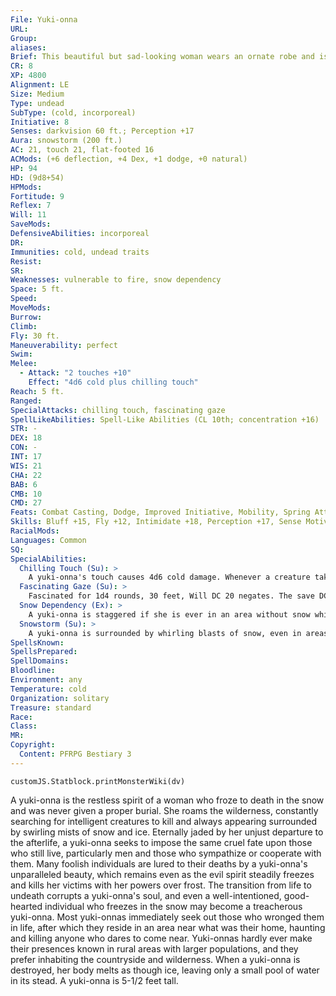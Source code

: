 ```yaml
---
File: Yuki-onna
URL: 
Group: 
aliases: 
Brief: This beautiful but sad-looking woman wears an ornate robe and is surrounded by a whirling mass of snow.
CR: 8
XP: 4800
Alignment: LE
Size: Medium
Type: undead
SubType: (cold, incorporeal)
Initiative: 8
Senses: darkvision 60 ft.; Perception +17
Aura: snowstorm (200 ft.)
AC: 21, touch 21, flat-footed 16
ACMods: (+6 deflection, +4 Dex, +1 dodge, +0 natural)
HP: 94
HD: (9d8+54)
HPMods: 
Fortitude: 9
Reflex: 7
Will: 11
SaveMods: 
DefensiveAbilities: incorporeal
DR: 
Immunities: cold, undead traits
Resist: 
SR: 
Weaknesses: vulnerable to fire, snow dependency
Space: 5 ft.
Speed: 
MoveMods: 
Burrow: 
Climb: 
Fly: 30 ft.
Maneuverability: perfect
Swim: 
Melee: 
  - Attack: "2 touches +10"
    Effect: "4d6 cold plus chilling touch"
Reach: 5 ft.
Ranged: 
SpecialAttacks: chilling touch, fascinating gaze
SpellLikeAbilities: Spell-Like Abilities (CL 10th; concentration +16)  Constant-blur  3/day-cone of cold (DC 21), eyebite (comatose and panicked only, DC 22), ice storm
STR: -
DEX: 18
CON: -
INT: 17
WIS: 21
CHA: 22
BAB: 6
CMB: 10
CMD: 27
Feats: Combat Casting, Dodge, Improved Initiative, Mobility, Spring Attack
Skills: Bluff +15, Fly +12, Intimidate +18, Perception +17, Sense Motive +17, Spellcraft +15, Stealth +16, Survival +14
RacialMods: 
Languages: Common
SQ: 
SpecialAbilities:
  Chilling Touch (Su): >
    A yuki-onna's touch causes 4d6 cold damage. Whenever a creature takes cold damage in this manner, it must make a DC 20 Fortitude save to avoid being staggered by the supernatural cold for 1 round. This duration stacks. The save DC is Charisma-based.
  Fascinating Gaze (Su): >
    Fascinated for 1d4 rounds, 30 feet, Will DC 20 negates. The save DC is Charisma-based.
  Snow Dependency (Ex): >
    A yuki-onna is staggered if she is ever in an area without snow while her snowstorm aura is suppressed or otherwise not functioning.
  Snowstorm (Su): >
    A yuki-onna is surrounded by whirling blasts of snow, even in areas that wouldn't allow for such weather, that comprise a 200-foot-radius spread. Within this area, the snowfall and wind gusts cause a -4 penalty on Perception checks and ranged attacks. The wind itself blows in a clockwise rotation around the yuki-onna, and functions as severe wind (Core Rulebook 439). A yuki-onna is unaffected by snowstorms or blizzards of any kind. Any effect that causes these winds to drop below severe (such as control weather or control winds) cancels the snowstorm effect entirely.
SpellsKnown: 
SpellsPrepared: 
SpellDomains: 
Bloodline: 
Environment: any
Temperature: cold
Organization: solitary
Treasure: standard
Race: 
Class: 
MR: 
Copyright:
  Content: PFRPG Bestiary 3
---
```

```dataviewjs
customJS.Statblock.printMonsterWiki(dv)
```
A yuki-onna is the restless spirit of a woman who froze to death in the snow and was never given a proper burial. She roams the wilderness, constantly searching for intelligent creatures to kill and always appearing surrounded by swirling mists of snow and ice. Eternally jaded by her unjust departure to the afterlife, a yuki-onna seeks to impose the same cruel fate upon those who still live, particularly men and those who sympathize or cooperate with them. Many foolish individuals are lured to their deaths by a yuki-onna's unparalleled beauty, which remains even as the evil spirit steadily freezes and kills her victims with her powers over frost.  The transition from life to undeath corrupts a yuki-onna's soul, and even a well-intentioned, good-hearted individual who freezes in the snow may become a treacherous yuki-onna. Most yuki-onnas immediately seek out those who wronged them in life, after which they reside in an area near what was their home, haunting and killing anyone who dares to come near. Yuki-onnas hardly ever make their presences known in rural areas with larger populations, and they prefer inhabiting the countryside and wilderness.  When a yuki-onna is destroyed, her body melts as though ice, leaving only a small pool of water in its stead. A yuki-onna is 5-1/2 feet tall.
